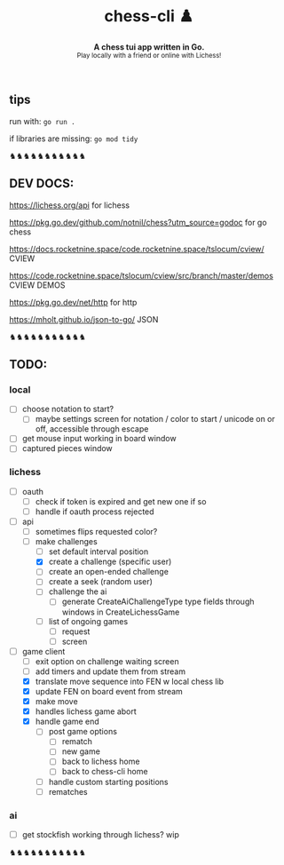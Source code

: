 <h1 align='center'>chess-cli ♟️</h1>
<p align="center">
  <b>A chess tui app written in Go.</b><br/>
  <sub>Play locally with a friend or online with Lichess!</a></sub>
</p>
<br />


<!-- # chess-cli ♟️ -->

## tips

run with: `go run .`

if libraries are missing: `go mod tidy`

♞♞♞♞♞♞♞♞♞♞♞



## DEV DOCS:

https://lichess.org/api for lichess

https://pkg.go.dev/github.com/notnil/chess?utm_source=godoc for go chess

https://docs.rocketnine.space/code.rocketnine.space/tslocum/cview/ CVIEW

https://code.rocketnine.space/tslocum/cview/src/branch/master/demos CVIEW DEMOS

https://pkg.go.dev/net/http for http

https://mholt.github.io/json-to-go/ JSON

♞♞♞♞♞♞♞♞♞♞♞


## TODO:


### local
- [ ] choose notation to start?
  - [ ] maybe settings screen for notation / color to start / unicode on or off, accessible through escape
- [ ] get mouse input working in board window
- [ ] captured pieces window

### lichess

- [ ] oauth
  - [ ] check if token is expired and get new one if so
  - [ ] handle if oauth process rejected
- [ ] api
  - [ ] sometimes flips requested color?
  - [ ] make challenges
    - [ ] set default interval position
    - [x] create a challenge (specific user)
    - [ ] create an open-ended challenge
    - [ ] create a seek (random user)
    - [ ] challenge the ai
        - [ ] generate CreateAiChallengeType type fields through windows in CreateLichessGame
    - [ ] list of ongoing games
      - [ ] request
      - [ ] screen

- [ ] game client
  - [ ] exit option on challenge waiting screen
  - [ ] add timers and update them from stream
  - [x] translate move sequence into FEN w local chess lib
  - [x] update FEN on board event from stream
  - [x] make move
  - [x] handles lichess game abort
  - [x] handle game end
    - [ ] post game options
      - [ ] rematch
      - [ ] new game
      - [ ] back to lichess home
      - [ ] back to chess-cli home
    - [ ] handle custom starting positions
    - [ ] rematches

### ai
- [ ] get stockfish working through lichess? wip

♞♞♞♞♞♞♞♞♞♞♞

